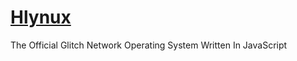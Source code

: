 [Hlynux](http://Hlynux.com)
======

The Official Glitch Network Operating System Written In JavaScript
